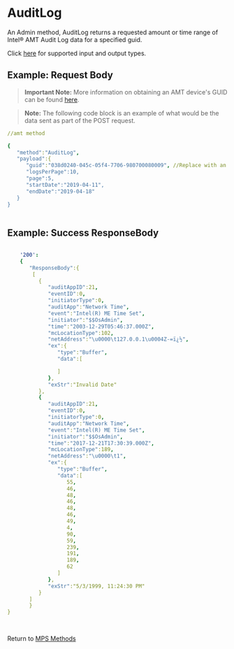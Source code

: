 # AuditLog
 
An Admin method, AuditLog returns a requested amount or time range of Intel&reg; AMT Audit Log data for a specified guid. 

Click [here](types.md) for supported input and output types.

## Example: Request Body

>**Important Note:** More information on obtaining an AMT device's GUID can be found [here](../../Topics/guids.md).

>**Note:** The following code block is an example of what would be the data sent as part of the POST request. 

``` yaml
//amt method

{  
   "method":"AuditLog",
   "payload":{  
      "guid":"038d0240-045c-05f4-7706-980700080009", //Replace with an AMT Device's GUID
      "logsPerPage":10,
      "page":5,
      "startDate":"2019-04-11",
      "endDate":"2019-04-18"
   }
}
	
```

## Example: Success ResponseBody

``` yaml

    '200':
    {  
	   "ResponseBody":{
	    [  
		  {  
			 "auditAppID":21,
			 "eventID":0,
			 "initiatorType":0,
			 "auditApp":"Network Time",
			 "event":"Intel(R) ME Time Set",
			 "initiator":"$$OsAdmin",
			 "time":"2003-12-29T05:46:37.000Z",
			 "mcLocationType":102,
			 "netAddress":"\u0000\t127.0.0.1\u0004Z-=ï¿½",
			 "ex":{  
				"type":"Buffer",
				"data":[  

				]
			 },
			 "exStr":"Invalid Date"
		  },
		  {  
			 "auditAppID":21,
			 "eventID":0,
			 "initiatorType":0,
			 "auditApp":"Network Time",
			 "event":"Intel(R) ME Time Set",
			 "initiator":"$$OsAdmin",
			 "time":"2017-12-21T17:30:39.000Z",
			 "mcLocationType":189,
			 "netAddress":"\u0000\t1",
			 "ex":{  
				"type":"Buffer",
				"data":[  
				   55,
				   46,
				   48,
				   46,
				   48,
				   46,
				   49,
				   4,
				   90,
				   59,
				   239,
				   191,
				   189,
				   62
				]
			 },
			 "exStr":"5/3/1999, 11:24:30 PM"
		  }
	   ]
	   }
}
					
					
```

Return to [MPS Methods](../indexMPS.md)